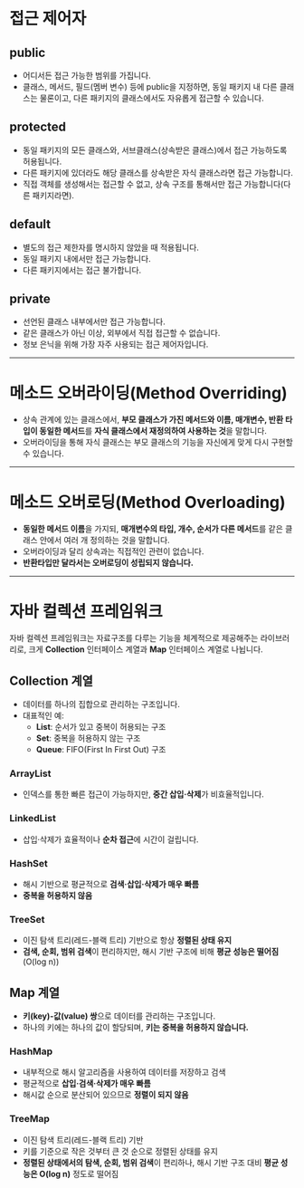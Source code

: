 # 접근 제어자

## public
- 어디서든 접근 가능한 범위를 가집니다.  
- 클래스, 메서드, 필드(멤버 변수) 등에 public을 지정하면, 동일 패키지 내 다른 클래스는 물론이고, 다른 패키지의 클래스에서도 자유롭게 접근할 수 있습니다.

## protected
- 동일 패키지의 모든 클래스와, 서브클래스(상속받은 클래스)에서 접근 가능하도록 허용됩니다.  
- 다른 패키지에 있더라도 해당 클래스를 상속받은 자식 클래스라면 접근 가능합니다.  
- 직접 객체를 생성해서는 접근할 수 없고, 상속 구조를 통해서만 접근 가능합니다(다른 패키지라면).

## default
- 별도의 접근 제한자를 명시하지 않았을 때 적용됩니다.  
- 동일 패키지 내에서만 접근 가능합니다.  
- 다른 패키지에서는 접근 불가합니다.

## private
- 선언된 클래스 내부에서만 접근 가능합니다.  
- 같은 클래스가 아닌 이상, 외부에서 직접 접근할 수 없습니다.  
- 정보 은닉을 위해 가장 자주 사용되는 접근 제어자입니다.

---

# 메소드 오버라이딩(Method Overriding)
- 상속 관계에 있는 클래스에서, **부모 클래스가 가진 메서드와 이름, 매개변수, 반환 타입이 동일한 메서드**를 **자식 클래스에서 재정의하여 사용하는 것**을 말합니다.  
- 오버라이딩을 통해 자식 클래스는 부모 클래스의 기능을 자신에게 맞게 다시 구현할 수 있습니다.

---

# 메소드 오버로딩(Method Overloading)
- **동일한 메서드 이름**을 가지되, **매개변수의 타입, 개수, 순서가 다른 메서드**를 같은 클래스 안에서 여러 개 정의하는 것을 말합니다.  
- 오버라이딩과 달리 상속과는 직접적인 관련이 없습니다.  
- **반환타입만 달라서는 오버로딩이 성립되지 않습니다.**

---

# 자바 컬렉션 프레임워크

자바 컬렉션 프레임워크는 자료구조를 다루는 기능을 체계적으로 제공해주는 라이브러리로, 크게 **Collection** 인터페이스 계열과 **Map** 인터페이스 계열로 나뉩니다.

## Collection 계열
- 데이터를 하나의 집합으로 관리하는 구조입니다.
- 대표적인 예:
  - **List**: 순서가 있고 중복이 허용되는 구조  
  - **Set**: 중복을 허용하지 않는 구조  
  - **Queue**: FIFO(First In First Out) 구조  

### ArrayList
- 인덱스를 통한 빠른 접근이 가능하지만, **중간 삽입·삭제**가 비효율적입니다.

### LinkedList
- 삽입·삭제가 효율적이나 **순차 접근**에 시간이 걸립니다.

### HashSet
- 해시 기반으로 평균적으로 **검색·삽입·삭제가 매우 빠름**  
- **중복을 허용하지 않음**  

### TreeSet
- 이진 탐색 트리(레드-블랙 트리) 기반으로 항상 **정렬된 상태 유지**  
- **검색, 순회, 범위 검색**이 편리하지만, 해시 기반 구조에 비해 **평균 성능은 떨어짐** (O(log n))

## Map 계열
- **키(key)-값(value) 쌍**으로 데이터를 관리하는 구조입니다.
- 하나의 키에는 하나의 값이 할당되며, **키는 중복을 허용하지 않습니다.**

### HashMap
- 내부적으로 해시 알고리즘을 사용하여 데이터를 저장하고 검색  
- 평균적으로 **삽입·검색·삭제가 매우 빠름**  
- 해시값 순으로 분산되어 있으므로 **정렬이 되지 않음**

### TreeMap
- 이진 탐색 트리(레드-블랙 트리) 기반  
- 키를 기준으로 작은 것부터 큰 것 순으로 정렬된 상태를 유지  
- **정렬된 상태에서의 탐색, 순회, 범위 검색**이 편리하나, 해시 기반 구조 대비 **평균 성능은 O(log n)** 정도로 떨어짐
